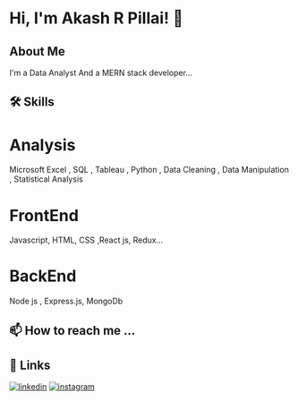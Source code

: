 
# Hi, I'm Akash R Pillai! 👋


## About Me
I'm a Data Analyst And a MERN stack developer...


## 🛠 Skills

# Analysis 
Microsoft Excel , SQL , Tableau , Python , Data Cleaning , Data Manipulation , Statistical Analysis

# FrontEnd
Javascript, HTML, CSS ,React js, Redux...

# BackEnd
Node js , Express.js, MongoDb

## 📫 How to reach me ...
## 🔗 Links

[![linkedin](https://img.shields.io/badge/linkedin-0A66C2?style=for-the-badge&logo=linkedin&logoColor=white)](https://www.linkedin.com/in/akash-r-pillai/)
[![instagram](https://img.shields.io/badge/Instagram-E4405F?style=for-the-badge&logo=instagram&logoColor=white)](https://www.instagram.com/akash_r_pillai/?hl=af)

